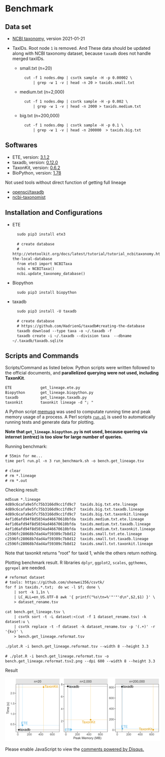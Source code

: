 # Benchmark

## Data set

- [NCBI taxonomy](ftp://ftp.ncbi.nih.gov/taxonomy), version 2021-01-21

- TaxIDs. Root node `1` is removed. 
  And These data should be updated along with NCBI taxonomy dataset, 
  because `taxadb` does not handle merged taxiIDs.
    - small.txt (n=20)

            cut -f 1 nodes.dmp | csvtk sample -H -p 0.00002 \
                | grep -w 1 -v | head -n 20 > taxids.small.txt

    - medium.txt (n=2,000)

            cut -f 1 nodes.dmp | csvtk sample -H -p 0.002 \
                | grep -w 1 -v | head -n 2000 > taxids.medium.txt

    - big.txt (n=200,000)

            cut -f 1 nodes.dmp | csvtk sample -H -p 0.1 \
                | grep -w 1 -v | head -n 200000  > taxids.big.txt

## Softwares

- ETE, version: [3.1.2](https://pypi.org/project/ete3/3.1.2/)
- taxadb, version: [0.12.0](https://pypi.org/project/taxadb/0.12.0)
- TaxonKit, version: [0.6.2](https://github.com/shenwei356/taxonkit/releases/tag/0.6.2)
- BioPython, version: [1.78](https://pypi.org/project/biopython/1.78/)

Not used tools without direct function of getting full lineage

- [opensci/taxadb](https://github.com/ropensci/taxadb)
- [ncbi-taxonomist](https://ncbi-taxonomist.readthedocs.io/en/latest/)


## Installation and Configurations

- ETE

        sudo pip3 install ete3
        
        # create database
        # http://etetoolkit.org/docs/latest/tutorial/tutorial_ncbitaxonomy.html#upgrading-the-local-database
        from ete3 import NCBITaxa
        ncbi = NCBITaxa()
        ncbi.update_taxonomy_database()

- Biopython

        sudo pip3 install biopython

- taxadb

        sudo pip3 install -U taxadb
        
        # create database
        # https://github.com/HadrienG/taxadb#creating-the-database
        taxadb download --type taxa -o ~/.taxadb -f
        taxadb create -i ~/.taxadb --division taxa  --dbname ~/.taxadb/taxadb.sqlite


## Scripts and Commands

Scripts/Command as listed below.
Python scripts were written followed to the official documents,
and **parallelized querying were not used, including TaxonKit**.

    ETE             get_lineage.ete.py
    Biopython       get_lineage.biopython.py
    taxadb          get_lineage.taxadb.py
    taxonkit        taxonkit lineage -d "; "

A Python script [memusg](https://github.com/shenwei356/memusg) was used
to computate running time and peak memory usage of a process.
A Perl scripts
[`run.pl`](https://github.com/shenwei356/seqkit/blob/master/bench/run.pl)
is used to automatically running tests and generate data for plotting.

**Note that `get_lineage.biopython.py` is not used,
because quering via internet (entrez) is too slow for large number of queries.**

Running benchmark:

    # 55min for me...
    time perl run.pl -n 3 run_benchmark.sh -o bench.get_lineage.tsv

    # clear
    # rm *.lineage
    # rm *.out

Checking result:

    md5sum *.lineage
    4d89c6cafa9e5fc75b3166d9cc1fd9c7  taxids.big.txt.ete.lineage
    4d89c6cafa9e5fc75b3166d9cc1fd9c7  taxids.big.txt.taxadb.lineage
    4d89c6cafa9e5fc75b3166d9cc1fd9c7  taxids.big.txt.taxonkit.lineage
    4ef1d6afd94f8d5034ad46670610bfda  taxids.medium.txt.ete.lineage
    4ef1d6afd94f8d5034ad46670610bfda  taxids.medium.txt.taxadb.lineage
    4ef1d6afd94f8d5034ad46670610bfda  taxids.medium.txt.taxonkit.lineage
    c2596fc28068b7dad4af59309c7b8d12  taxids.small.txt.ete.lineage
    c2596fc28068b7dad4af59309c7b8d12  taxids.small.txt.taxadb.lineage
    c2596fc28068b7dad4af59309c7b8d12  taxids.small.txt.taxonkit.lineage


Note that taxonkit returns "root" for taxid 1, while the others return nothing.

Plotting benchmark result. 
R libraries `dplyr`, `ggplot2`, `scales`, `ggthemes`, `ggrepel` are needed.

    # reformat dataset
    # tools: https://github.com/shenwei356/csvtk/
    for f in taxids.*.txt;  do wc -l $f; done \
        | sort -k 1,1n \
        | LC_ALL=en_US.UTF-8 awk '{ printf("%s\tn=%'"'"'d\n",$2,$1) }' \
        > dataset_rename.tsv

    cat bench.get_lineage.tsv \
        | csvtk sort -t -L dataset:<(cut -f 1 dataset_rename.tsv) -k dataset:u \
        | csvtk replace -t -f dataset -k dataset_rename.tsv -p '(.+)' -r '{kv}' \
        > bench.get_lineage.reformat.tsv

    ./plot.R -i bench.get_lineage.reformat.tsv --width 8 --height 3.3
    
    # ./plot.R -i bench.get_lineage.reformat.tsv -o bench.get_lineage.reformat.tsv2.png --dpi 600 --width 8 --height 3.3

Result

![](bench.get_lineage.reformat.tsv.png)

<div id="disqus_thread"></div>
<script>

/**
*  RECOMMENDED CONFIGURATION VARIABLES: EDIT AND UNCOMMENT THE SECTION BELOW TO INSERT DYNAMIC VALUES FROM YOUR PLATFORM OR CMS.
*  LEARN WHY DEFINING THESE VARIABLES IS IMPORTANT: https://disqus.com/admin/universalcode/#configuration-variables*/
/*
var disqus_config = function () {
this.page.url = PAGE_URL;  // Replace PAGE_URL with your page's canonical URL variable
this.page.identifier = PAGE_IDENTIFIER; // Replace PAGE_IDENTIFIER with your page's unique identifier variable
};
*/
(function() { // DON'T EDIT BELOW THIS LINE
var d = document, s = d.createElement('script');
s.src = '//taxonkit.disqus.com/embed.js';
s.setAttribute('data-timestamp', +new Date());
(d.head || d.body).appendChild(s);
})();
</script>
<noscript>Please enable JavaScript to view the <a href="https://disqus.com/?ref_noscript">comments powered by Disqus.</a></noscript>

